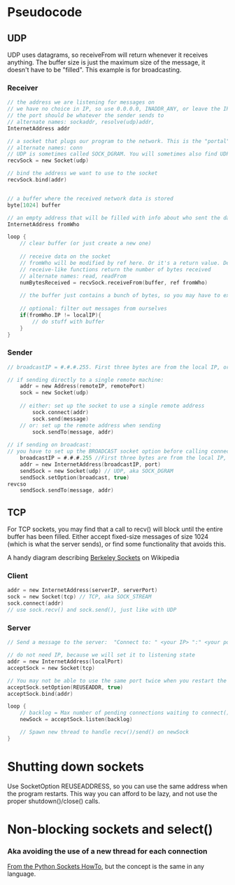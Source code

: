 Pseudocode
==========

UDP   
---

UDP uses datagrams, so receiveFrom will return whenever it receives anything. The buffer size is just the maximum size of the message, it doesn't have to be "filled". This example is for broadcasting.

### Receiver
```C
// the address we are listening for messages on
// we have no choice in IP, so use 0.0.0.0, INADDR_ANY, or leave the IP field empty
// the port should be whatever the sender sends to
// alternate names: sockaddr, resolve(udp)addr, 
InternetAddress addr

// a socket that plugs our program to the network. This is the "portal" to the outside world
// alternate names: conn
// UDP is sometimes called SOCK_DGRAM. You will sometimes also find UDPSocket or UDPConn as separate types
recvSock = new Socket(udp)

// bind the address we want to use to the socket
recvSock.bind(addr)


// a buffer where the received network data is stored
byte[1024] buffer  

// an empty address that will be filled with info about who sent the data
InternetAddress fromWho 

loop {
    // clear buffer (or just create a new one)
    
    // receive data on the socket
    // fromWho will be modified by ref here. Or it's a return value. Depends.
    // receive-like functions return the number of bytes received
    // alternate names: read, readFrom
    numBytesReceived = recvSock.receiveFrom(buffer, ref fromWho)
    
    // the buffer just contains a bunch of bytes, so you may have to explicitly convert it to a string
    
    // optional: filter out messages from ourselves
    if(fromWho.IP != localIP){
        // do stuff with buffer
    }
}
```

### Sender
```C
// broadcastIP = #.#.#.255. First three bytes are from the local IP, or just use 255.255.255.255

// if sending directly to a single remote machine:
    addr = new Address(remoteIP, remotePort)
    sock = new Socket(udp)
    
    // either: set up the socket to use a single remote address
        sock.connect(addr)
        sock.send(message)
    // or: set up the remote address when sending
        sock.sendTo(message, addr)
        
// if sending on broadcast:
// you have to set up the BROADCAST socket option before calling connect / sendTo
    broadcastIP = #.#.#.255 //First three bytes are from the local IP, or just use 255.255.255.255
    addr = new InternetAddress(broadcastIP, port)
    sendSock = new Socket(udp) // UDP, aka SOCK_DGRAM
    sendSock.setOption(broadcast, true)
revcso 
    sendSock.sendTo(message, addr)
```


TCP
---

For TCP sockets, you may find that a call to recv() will block until the entire buffer has been filled. Either accept fixed-size messages of size 1024 (which is what the server sends), or find some functionality that avoids this.

A handy diagram describing [Berkeley Sockets](http://en.wikipedia.org/wiki/Berkeley_sockets) on Wikipedia

### Client
```C
addr = new InternetAddress(serverIP, serverPort) 
sock = new Socket(tcp) // TCP, aka SOCK_STREAM
sock.connect(addr)
// use sock.recv() and sock.send(), just like with UDP
```

### Server
```C
// Send a message to the server:  "Connect to: " <your IP> ":" <your port> "\0"

// do not need IP, because we will set it to listening state
addr = new InternetAddress(localPort)
acceptSock = new Socket(tcp)

// You may not be able to use the same port twice when you restart the program, unless you set this option
acceptSock.setOption(REUSEADDR, true)
acceptSock.bind(addr)

loop {
    // backlog = Max number of pending connections waiting to connect()
    newSock = acceptSock.listen(backlog)

    // Spawn new thread to handle recv()/send() on newSock
}
```
   

    
Shutting down sockets
=====================
Use SocketOption REUSEADDRESS, so you can use the same address when the program restarts. This way you can afford to be lazy, and not use the proper shutdown()/close() calls.


Non-blocking sockets and select()
=================================
### Aka avoiding the use of a new thread for each connection

[From the Python Sockets HowTo](http://docs.python.org/2/howto/sockets.html#non-blocking-sockets), but the concept is the same in any language.
